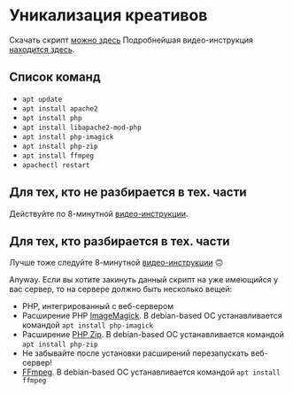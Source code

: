 # Уникализация креативов

Скачать скрипт [можно здесь](https://github.com/zhitnyakov/uniq/archive/master.zip)
Подробнейшая видео-инструкция [находится здесь](https://youtu.be/brHPHBS5J9c).

## Список команд

- `apt update`
- `apt install apache2`
- `apt install php`
- `apt install libapache2-mod-php`
- `apt install php-imagick`
- `apt install php-zip`
- `apt install ffmpeg`
- `apachectl restart`

## Для тех, кто не разбирается в тех. части

Действуйте по 8-минутной [видео-инструкции](https://youtu.be/brHPHBS5J9c).

## Для тех, кто разбирается в тех. части

Лучше тоже следуйте 8-минутной [видео-инструкции](https://youtu.be/brHPHBS5J9c) 🙃

Anyway. Если вы хотите закинуть данный скрипт на уже имеющийся у вас сервер, то на сервере должно быть несколько вещей:

- PHP, интегрированный с веб-сервером
- Расширение PHP [ImageMagick](https://www.php.net/manual/ru/book.imagick.php). В debian-based ОС устанавливается командой `apt install php-imagick`
- Расширение [PHP Zip](https://www.php.net/manual/ru/book.zip.php). В debian-based ОС устанавливается командой `apt install php-zip`
- Не забывайте после установки расширений перезапускать веб-сервер!
- [FFmpeg](https://www.ffmpeg.org/). В debian-based ОС устанавливается командой `apt install ffmpeg`
